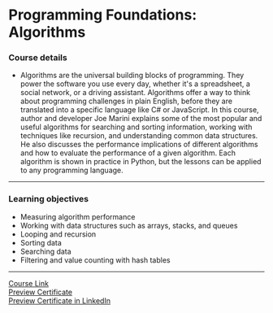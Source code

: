 # Programming Foundations: Algorithms
### Course details
- Algorithms are the universal building blocks of programming. They power the software you use every day, whether it's a spreadsheet, a social network, or a driving assistant. Algorithms offer a way to think about programming challenges in plain English, before they are translated into a specific language like C# or JavaScript. In this course, author and developer Joe Marini explains some of the most popular and useful algorithms for searching and sorting information, working with techniques like recursion, and understanding common data structures. He also discusses the performance implications of different algorithms and how to evaluate the performance of a given algorithm. Each algorithm is shown in practice in Python, but the lessons can be applied to any programming language.
---
### Learning objectives
- Measuring algorithm performance
- Working with data structures such as arrays, stacks, and queues
- Looping and recursion
- Sorting data
- Searching data
- Filtering and value counting with hash tables
-------------------------------
[Course Link](https://www.linkedin.com/learning/programming-foundations-algorithms/)
<br>
[Preview Certificate](https://drive.google.com/file/d/1stpeU1ih6bq5EXq67sXOK-o8cbkixFV8/view?usp=sharing) 
<br>
[Preview Certificate in LinkedIn](https://www.linkedin.com/learning/certificates/80ed315aeeac8415aa7ec1e7c9b74d5cca1c78bd3a350a7e01b269f363b92362?trk=share_certificate)
